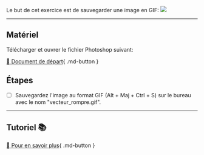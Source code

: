 Le but de cet exercice est de sauvegarder une image en GIF:
<img src="images/vecteur_rompre.png">
***  

## Matériel
Télécharger et ouvrer le fichier Photoshop suivant:   

[📁 Document de départ](./images/vecteur_rompre.psd
){ .md-button }   <br>

## Étapes

- [ ] Sauvegardez l'image au format GIF (Alt + Maj + Ctrl + S) sur le bureau avec le nom "vecteur_rompre.gif".

***  
## Tutoriel 📚
[📖 Pour en savoir plus](https://cmontmorency365-my.sharepoint.com/:v:/g/personal/flpilote_cmontmorency_qc_ca/EUHqTCjYyMVCkeIahHqiHHQBQ07BrCDjnLlFiHMkZadSIA?nav=eyJyZWZlcnJhbEluZm8iOnsicmVmZXJyYWxBcHAiOiJPbmVEcml2ZUZvckJ1c2luZXNzIiwicmVmZXJyYWxBcHBQbGF0Zm9ybSI6IldlYiIsInJlZmVycmFsTW9kZSI6InZpZXciLCJyZWZlcnJhbFZpZXciOiJNeUZpbGVzTGlua0NvcHkifX0&e=d1850G){ .md-button }   <br>




